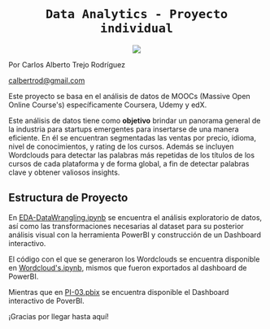 # <h1 align="center">**`Data Analytics - Proyecto individual`**</h1>


<p align='center'>
<img src ="<p align='center'>
<img src ="https://github.com/CharlyTrejo/DataAnalytics-PI03/blob/main/assets/12-recomendaciones-para-mejorar-la-ensenanza-en-linea.jpg">



Por Carlos Alberto Trejo Rodríguez 

calbertrod@gmail.com


Este proyecto se basa en el análisis de datos de MOOCs (Massive Open Online Course's) específicamente Coursera, Udemy y edX. 

Este análisis de datos tiene como **objetivo** brindar un panorama general de la industria para startups emergentes para insertarse de una manera eficiente.
En él se encuentran segmentadas las ventas por precio, idioma, nivel de conocimientos, y rating de los cursos. Además se incluyen Wordclouds para detectar las palabras más repetidas de los títulos de los cursos de cada plataforma y de forma global, a fin de detectar palabras clave y obtener valiosos insights.

## Estructura de Proyecto
En [EDA-DataWrangling.ipynb](https://github.com/CharlyTrejo/DataAnalytics-PI03/blob/main/EDA-DataWrangling.ipynb) se encuentra el análisis exploratorio de datos, así como las transformaciones necesarias al dataset para su posterior análisis visual con la herramienta PowerBI y construcción de un Dashboard interactivo. 

El código con el que se generaron los Wordclouds se encuentra disponible en [Wordcloud's.ipynb](https://github.com/CharlyTrejo/DataAnalytics-PI03/blob/main/Wordcloud's.ipynb), mismos que fueron exportados al dashboard de PowerBI. 

Mientras que en [PI-03.pbix]() se encuentra disponible el Dashboard interactivo de PoverBI. 

¡Gracias por llegar hasta aquí! 



